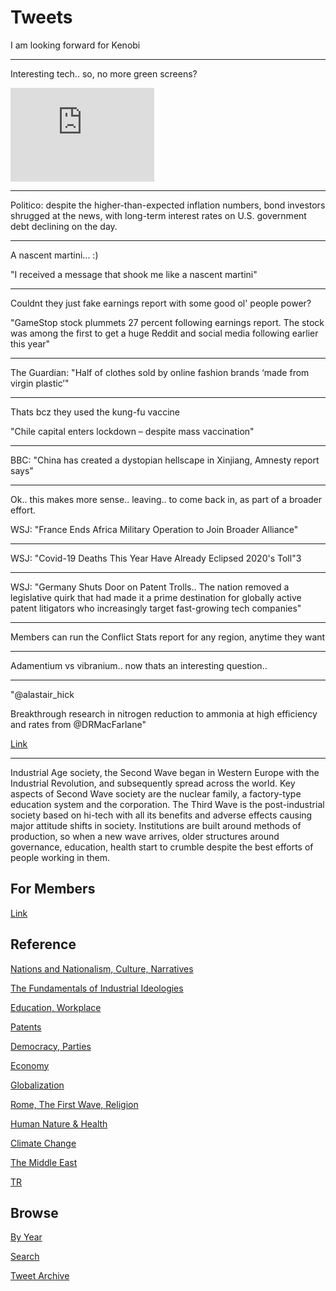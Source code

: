 # Tweets

I am looking forward for Kenobi

---

Interesting tech.. so, no more green screens?

<iframe width="230" src="https://www.youtube.com/embed/hsxQXs9bjbo?start=31&end=161" title="YouTube video player" frameborder="0" allow="accelerometer; autoplay; clipboard-write; encrypted-media; gyroscope; picture-in-picture" allowfullscreen></iframe>

---

Politico: despite the higher-than-expected inflation numbers, bond
investors shrugged at the news, with long-term interest rates on
U.S. government debt declining on the day.

---

A nascent martini... :)

"I received a message that shook me like a nascent martini"

---

Couldnt they just fake earnings report with some good ol' people power?

"GameStop stock plummets 27 percent following earnings report. The
stock was among the first to get a huge Reddit and social media
following earlier this year"

---

The Guardian: "Half of clothes sold by online fashion brands ‘made from
virgin plastic’"

---

Thats bcz they used the kung-fu vaccine

"Chile capital enters lockdown – despite mass vaccination"

---

BBC: "China has created a dystopian hellscape in Xinjiang, Amnesty
report says"

---

Ok.. this makes more sense.. leaving.. to come back in, as part of a
broader effort.

WSJ: "France Ends Africa Military Operation to Join Broader Alliance"

---

WSJ: "Covid-19 Deaths This Year Have Already Eclipsed 2020's Toll"3

---

WSJ: "Germany Shuts Door on Patent Trolls.. The nation removed a
legislative quirk that had made it a prime destination for globally
active patent litigators who increasingly target fast-growing tech
companies"

---

Members can run the Conflict Stats report for any region, anytime they want

---

Adamentium vs vibranium.. now thats an interesting question..

---

"@alastair_hick

Breakthrough research in nitrogen reduction to ammonia at high
efficiency and rates from @DRMacFarlane"

[Link](https://mobile.twitter.com/alastair_hick/status/1403096416868659201)

---

Industrial Age society, the Second Wave began in Western Europe with
the Industrial Revolution, and subsequently spread across the
world. Key aspects of Second Wave society are the nuclear family, a
factory-type education system and the corporation. The Third Wave is
the post-industrial society based on hi-tech with all its benefits and
adverse effects causing major attitude shifts in society. Institutions
are built around methods of production, so when a new wave arrives,
older structures around governance, education, health start to crumble
despite the best efforts of people working in them.

## For Members

[Link](https://thirdwave-members.herokuapp.com)

## Reference

[Nations and Nationalism, Culture, Narratives](/2013/02/nations-and-nationalism.md)

[The Fundamentals of Industrial Ideologies](/2011/04/fundamentals-of-industrial-ideologies.md)

[Education, Workplace](2017/09/education-workplace.md)

[Patents](/2018/09/patents.md)

[Democracy, Parties](/2016/11/democracy.md)

[Economy](/2018/05/economy.md)

[Globalization](/2018/09/globalization.md)

[Rome, The First Wave, Religion](/2017/12/rome.md)

[Human Nature & Health](/2020/07/human-nature.md)

[Climate Change](/2018/12/climate.md)

[The Middle East](/2019/07/middleeast.md)

[TR](../tr)

## Browse

[By Year](years.md)

[Search](search.html)

[Tweet Archive](/tweets/README.md)


